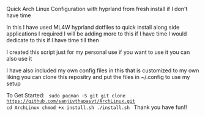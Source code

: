 Quick Arch Linux Configuration with hyprland from fresh install if I don't have time

In this I have used ML4W hyprland dotfiles to quick install along side applications I required I will be adding more to this if I have time I would dedicate to this if I have time till then

I created this script just for my personal use if you want to use it you can also use it

I have also included my own config files in this that is customized to my own liking you can clone this repositry and put the files in ~/.config to use my setup

To Get Started:
<code>
sudo pacman -S git
git clone https://github.com/sanjivthapasvt/ArchLinux.git
cd ArchLinux
chmod +x install.sh
./install.sh
</code>
Thank you have fun!!
